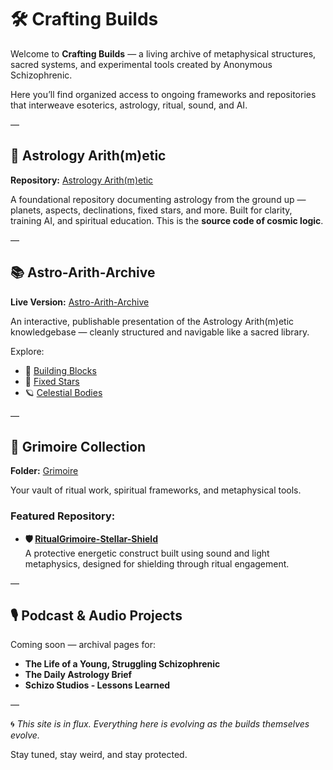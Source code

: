 # 🛠️ Crafting Builds

Welcome to **Crafting Builds** — a living archive of metaphysical structures, sacred systems, and experimental tools created by Anonymous Schizophrenic.

Here you’ll find organized access to ongoing frameworks and repositories that interweave esoterics, astrology, ritual, sound, and AI.

—

## 📘 Astrology Arith(m)etic

**Repository:** [Astrology Arith(m)etic](https://github.com/CraftingBuilds/Astrology-Arithm-etic)

A foundational repository documenting astrology from the ground up — planets, aspects, declinations, fixed stars, and more. Built for clarity, training AI, and spiritual education. This is the **source code of cosmic logic**.

—

## 📚 Astro-Arith-Archive

**Live Version:** [Astro-Arith-Archive](./astro-arith/)

An interactive, publishable presentation of the Astrology Arith(m)etic knowledgebase — cleanly structured and navigable like a sacred library.

Explore:

- 🔸 [Building Blocks](/astro-arith/building-blocks/)
- 🌟 [Fixed Stars](/astro-arith/fixed-stars/)
- 🪐 [Celestial Bodies](/astro-arith/celestial-bodies/)

—

## 🔮 Grimoire Collection

**Folder:** [Grimoire](./grimoire/)

Your vault of ritual work, spiritual frameworks, and metaphysical tools.

### Featured Repository:  
- **🛡️ [RitualGrimoire-Stellar-Shield](https://github.com/CraftingBuilds/RitualGrimoire-Stellar_Shield)**  
  A protective energetic construct built using sound and light metaphysics, designed for shielding through ritual engagement.

—

## 🎙️ Podcast & Audio Projects

Coming soon — archival pages for:

- **The Life of a Young, Struggling Schizophrenic**
- **The Daily Astrology Brief**
- **Schizo Studios - Lessons Learned** 

—

🌀 *This site is in flux. Everything here is evolving as the builds themselves evolve.*

Stay tuned, stay weird, and stay protected.